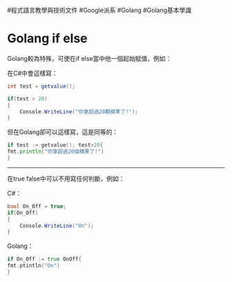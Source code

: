 #程式語言教學與技術文件 #Google派系 #Golang #Golang基本學識
# Golang if else

Golang較為特殊，可使在if else當中他一個起始賦值，例如：

在C#中會這樣寫：

```csharp
int test = getvalue();

if(test > 20)
{
	Console.WriteLine("你拿超過20顆蘋果了!");
}
```

但在Golang卻可以這樣寫，這是同等的：

```go
if test := getvalue(); test>20{
fmt.println("你拿超過20個蘋果了!")
}
```

---

在true false中可以不用寫任何判斷，例如：

C#：

```csharp
bool On_Off = true;
if(On_Off)
{
	Console.WriteLine("On");
}
```

Golang：

```go
if On_Off := true OnOff{
fmt.ptintln("On")
}
```